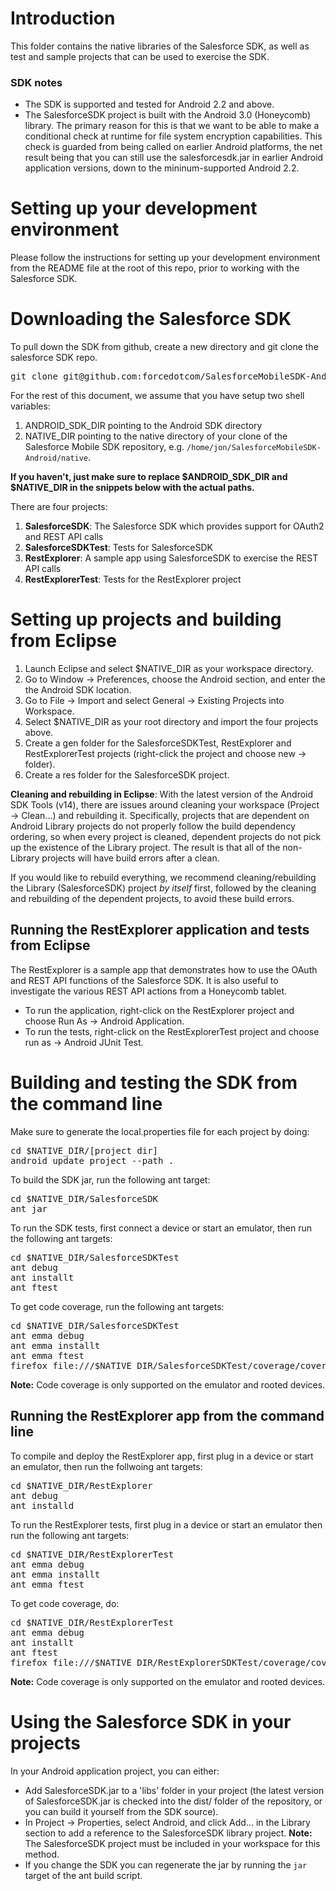 # Introduction

This folder contains the native libraries of the Salesforce SDK, as well as test and sample projects that can be used to exercise the SDK.

### SDK notes

* The SDK is supported and tested for Android 2.2 and above.
* The SalesforceSDK project is built with the Android 3.0 (Honeycomb) library.  The primary reason for this is that we want to be able to make a conditional check at runtime for file system encryption capabilities.  This check is guarded from being called on earlier Android platforms, the net result being that you can still use the salesforcesdk.jar in earlier Android application versions, down to the mininum-supported Android 2.2.

# Setting up your development environment

Please follow the instructions for setting up your development environment from the README file at the root of this repo, prior to working with the Salesforce SDK.

# Downloading the Salesforce SDK

To pull down the SDK from github, create a new directory and git clone the salesforce SDK repo.
<pre>
git clone git@github.com:forcedotcom/SalesforceMobileSDK-Android-dev.git
</pre>

For the rest of this document, we assume that you have setup two shell variables:

1. ANDROID_SDK_DIR pointing to the Android SDK directory	
2. NATIVE_DIR pointing to the native directory of your clone of the Salesforce Mobile SDK repository, e.g. `/home/jon/SalesforceMobileSDK-Android/native`.	

**If you haven't, just make sure to replace $ANDROID_SDK_DIR and $NATIVE_DIR in the snippets below with the actual paths.**

There are four projects:

1. **SalesforceSDK**: The Salesforce SDK which provides support for OAuth2 and REST API calls
2. **SalesforceSDKTest**: Tests for SalesforceSDK
3. **RestExplorer**: A sample app using SalesforceSDK to exercise the REST API calls
4. **RestExplorerTest**: Tests for the RestExplorer project

# Setting up projects and building from Eclipse

1. Launch Eclipse and select $NATIVE_DIR as your workspace directory.
2. Go to Window -> Preferences, choose the Android section, and enter the the Android SDK location.
3. Go to File -> Import and select General -> Existing Projects into Workspace.
4. Select $NATIVE_DIR as your root directory and import the four projects above.
5. Create a gen folder for the SalesforceSDKTest, RestExplorer and RestExplorerTest projects (right-click the project and choose new -> folder).
6. Create a res folder for the SalesforceSDK project.

**Cleaning and rebuilding in Eclipse**: With the latest version of the Android SDK Tools (v14), there are issues around cleaning your workspace (Project -> Clean...) and rebuilding it.  Specifically, projects that are dependent on Android Library projects do not properly follow the build dependency ordering, so when every project is cleaned, dependent projects do not pick up the existence of the Library project.  The result is that all of the non-Library projects will have build errors after a clean.

If you would like to rebuild everything, we recommend cleaning/rebuilding the Library (SalesforceSDK) project *by itself* first, followed by the cleaning and rebuilding of the dependent projects, to avoid these build errors.

## Running the RestExplorer application and tests from Eclipse

The RestExplorer is a sample app that demonstrates how to use the OAuth and REST API functions of the Salesforce SDK. It is also useful to investigate the various REST API actions from a Honeycomb tablet.

* To run the application, right-click on the RestExplorer project and choose Run As -> Android Application.
* To run the tests, right-click on the RestExplorerTest project and choose run as -> Android JUnit Test.

# Building and testing the SDK from the command line

Make sure to generate the local.properties file for each project by doing:
<pre>
cd $NATIVE_DIR/[project dir]
android update project --path .
</pre>

To build the SDK jar, run the following ant target:
<pre>
cd $NATIVE_DIR/SalesforceSDK
ant jar
</pre>

To run the SDK tests, first connect a device or start an emulator, then run the following ant targets:
<pre>
cd $NATIVE_DIR/SalesforceSDKTest
ant debug 
ant installt 
ant ftest
</pre>

To get code coverage, run the following ant targets:
<pre>
cd $NATIVE_DIR/SalesforceSDKTest
ant emma debug 
ant emma installt 
ant emma ftest
firefox file:///$NATIVE_DIR/SalesforceSDKTest/coverage/coverage.html
</pre>
**Note:** Code coverage is only supported on the emulator and rooted devices.

## Running the RestExplorer app from the command line

To compile and deploy the RestExplorer app, first plug in a device or start an emulator, then run the follwoing ant targets:
<pre>
cd $NATIVE_DIR/RestExplorer
ant debug 
ant installd
</pre>

To run the RestExplorer tests, first plug in a device or start an emulator then run the following ant targets:
<pre>
cd $NATIVE_DIR/RestExplorerTest
ant emma debug 
ant emma installt 
ant emma ftest
</pre>


To get code coverage, do:
<pre>
cd $NATIVE_DIR/RestExplorerTest
ant emma debug 
ant installt 
ant ftest
firefox file:///$NATIVE_DIR/RestExplorerSDKTest/coverage/coverage.html
</pre>
**Note:** Code coverage is only supported on the emulator and rooted devices.

# Using the Salesforce SDK in your projects

In your Android application project, you can either:

* Add SalesforceSDK.jar to a 'libs' folder in your project (the latest version of SalesforceSDK.jar is checked into the dist/ folder of the repository, or you can build it yourself from the SDK source).
* In Project -> Properties, select Android, and click Add... in the Library section to add a reference to the SalesforceSDK library project.  **Note:** The SalesforceSDK project must be included in your workspace for this method.
* If you change the SDK you can regenerate the jar by running the `jar` target of the ant build script.

